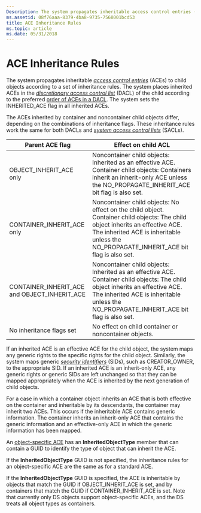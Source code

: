 ```yaml
---
Description: The system propagates inheritable access control entries (ACEs) to child objects according to a set of inheritance rules.
ms.assetid: 08f76aaa-8379-4ba8-9735-7568001bcd53
title: ACE Inheritance Rules
ms.topic: article
ms.date: 05/31/2018
---
```


# ACE Inheritance Rules

The system propagates inheritable [*access control entries*](/windows/desktop/SecGloss/a-gly) (ACEs) to child objects according to a set of inheritance rules. The system places inherited ACEs in the [*discretionary access control list*](/windows/desktop/SecGloss/d-gly) (DACL) of the child according to the preferred [order of ACEs in a DACL](order-of-aces-in-a-dacl.md). The system sets the INHERITED\_ACE flag in all inherited ACEs.

The ACEs inherited by container and noncontainer child objects differ, depending on the combinations of inheritance flags. These inheritance rules work the same for both DACLs and [*system access control lists*](/windows/desktop/SecGloss/s-gly) (SACLs).



| Parent ACE flag                                  | Effect on child ACL                                                                                                                                                                                                                      |
|--------------------------------------------------|------------------------------------------------------------------------------------------------------------------------------------------------------------------------------------------------------------------------------------------|
| OBJECT\_INHERIT\_ACE only                        | Noncontainer child objects: Inherited as an effective ACE. Container child objects: Containers inherit an inherit-only ACE unless the NO\_PROPAGATE\_INHERIT\_ACE bit flag is also set.<br/>                                       |
| CONTAINER\_INHERIT\_ACE only                     | Noncontainer child objects: No effect on the child object. Container child objects: The child object inherits an effective ACE. The inherited ACE is inheritable unless the NO\_PROPAGATE\_INHERIT\_ACE bit flag is also set.<br/> |
| CONTAINER\_INHERIT\_ACE and OBJECT\_INHERIT\_ACE | Noncontainer child objects: Inherited as an effective ACE. Container child objects: The child object inherits an effective ACE. The inherited ACE is inheritable unless the NO\_PROPAGATE\_INHERIT\_ACE bit flag is also set.<br/> |
| No inheritance flags set                         | No effect on child container or noncontainer objects.                                                                                                                                                                                    |



 

If an inherited ACE is an effective ACE for the child object, the system maps any generic rights to the specific rights for the child object. Similarly, the system maps generic [*security identifiers*](/windows/desktop/SecGloss/s-gly) (SIDs), such as CREATOR\_OWNER, to the appropriate SID. If an inherited ACE is an inherit-only ACE, any generic rights or generic SIDs are left unchanged so that they can be mapped appropriately when the ACE is inherited by the next generation of child objects.

For a case in which a container object inherits an ACE that is both effective on the container and inheritable by its descendants, the container may inherit two ACEs. This occurs if the inheritable ACE contains generic information. The container inherits an inherit-only ACE that contains the generic information and an effective-only ACE in which the generic information has been mapped.

An [object-specific ACE](object-specific-aces.md) has an **InheritedObjectType** member that can contain a GUID to identify the type of object that can inherit the ACE.

If the **InheritedObjectType** GUID is not specified, the inheritance rules for an object-specific ACE are the same as for a standard ACE.

If the **InheritedObjectType** GUID is specified, the ACE is inheritable by objects that match the GUID if OBJECT\_INHERIT\_ACE is set, and by containers that match the GUID if CONTAINER\_INHERIT\_ACE is set. Note that currently only DS objects support object-specific ACEs, and the DS treats all object types as containers.

 

